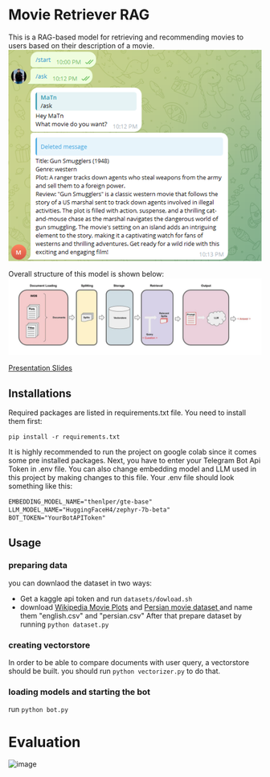 # Movie Retriever RAG

This is a RAG-based model for retrieving and recommending movies to users based on their description of a movie.
![could not load](assets/conversation.png)

Overall structure of this model is shown below:
![could not load](assets/overall.png)

[Presentation Slides](https://docs.google.com/presentation/d/1bnuI5RUtohhFU1CeaE7XRRsO4Ij9ykPfOsgIR34GRsI/edit#slide=id.g2bf2fba26ac_2_61)

## Installations
Required packages are listed in requirements.txt file. You need to install them first:
```
pip install -r requirements.txt
```
It is highly recommended to run the project on google colab since it comes some pre installed packages.
Next, you have to enter your Telegram Bot Api Token in .env file. You can also change embedding model and LLM used in this project by making changes to this file. Your .env file should look something like this:
```
EMBEDDING_MODEL_NAME="thenlper/gte-base"
LLM_MODEL_NAME="HuggingFaceH4/zephyr-7b-beta"
BOT_TOKEN="YourBotAPIToken"
```

## Usage
### preparing data
you can downlaod the dataset in two ways:
- Get a kaggle api token and run `datasets/dowload.sh`
- download [Wikipedia Movie Plots](https://www.kaggle.com/datasets/jrobischon/wikipedia-movie-plots "Wikipedia Movie Plots") and [Persian movie dataset ](https://www.kaggle.com/datasets/mohammad26845/persian-movie-dataset-english-persian "Persian movie dataset ") and name them "english.csv" and "persian.csv"
After that prepare dataset by running `python dataset.py`

### creating vectorstore
In order to be able to compare documents with user query, a vectorstore should be built. you should run `python vectorizer.py` to do that.

### loading models and starting the bot
run `python bot.py`

# Evaluation
<img width="634" alt="image" src="https://github.com/NLP-Final-Projects/Movie-Search-Engine/assets/59181719/84c849a9-76c7-41ba-9ff5-0e7961736ad1">
